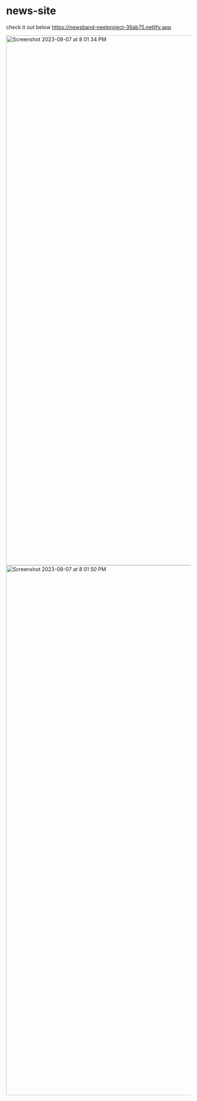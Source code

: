 # news-site
check it out below
https://newsband-neelproject-36ab75.netlify.app

<img width="1440" alt="Screenshot 2023-08-07 at 8 01 34 PM" src="https://github.com/neels22/Newsband/assets/91339179/0aacb1c9-53ff-4f24-9062-1651a63b5ed8">





<img width="1440" alt="Screenshot 2023-08-07 at 8 01 50 PM" src="https://github.com/neels22/Newsband/assets/91339179/ab89ec82-fef8-4210-bdeb-a177e703fa56">

